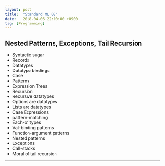 ```yaml
---
layout: post
title:  "Standard ML 02"
date:   2018-04-06 22:00:00 +0900
tag: [Programming]
---
```


## Nested Patterns, Exceptions, Tail Recursion

- Syntactic sugar
- Records
- Datatypes
- Datatype bindings
- Case
- Patterns
- Expression Trees
- Recursion
- Recursive datatypes
- Options are datatypes
- Lists are datatypes
- Case Expressions
- pattern-matching
- Each-of types
- Val-binding patterns
- Function-argument patterns
- Nested patterns
- Exceptions
- Call-stacks
- Moral of tail recursion

---
